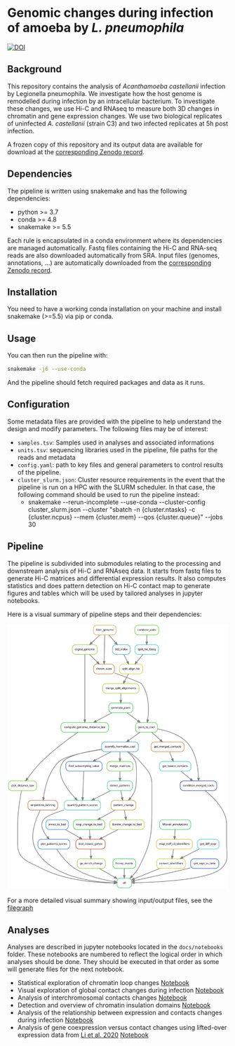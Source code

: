 # Genomic changes during infection of amoeba by _L. pneumophila_


[![DOI](https://zenodo.org/badge/DOI/10.5281/zenodo.5541742.svg)](https://doi.org/10.5281/zenodo.5541742)


## Background

This repository contains the analysis of _Acanthamoeba castellanii_ infection by Legionella pneumophila.
We investigate how the host genome is remodelled during infection by an intracellular bacterium. To investigate these changes, we use Hi-C and RNAseq to measure both 3D changes in chromatin and gene expression changes. We use two biological replicates of uninfected _A. castellanii_ (strain C3) and two infected replicates at 5h post infection.

A frozen copy of this repository and its output data are available for download at the [corresponding Zenodo record](https://doi.org/10.5281/zenodo.5507417).

## Dependencies

The pipeline is written using snakemake and has the following dependencies:

* python >= 3.7
* conda >= 4.8
* snakemake >= 5.5

Each rule is encapsulated in a conda environment where its dependencies are managed automatically.
Fastq files containing the Hi-C and RNA-seq reads are also downloaded automatically from SRA. Input files (genomes, annotations, ...) are automatically downloaded from the [corresponding Zenodo record](https://doi.org/10.5281/zenodo.5507417).

## Installation

You need to have a working conda installation on your machine and install snakemake (>=5.5) via pip or conda.

## Usage

You can then run the pipeline with:

```sh
snakemake -j6 --use-conda
```
And the pipeline should fetch required packages and data as it runs.

## Configuration

Some metadata files are provided with the pipeline to help understand the design and modify parameters. The following files may be of interest:

* `samples.tsv`: Samples used in analyses and associated informations
* `units.tsv`: sequencing libraries used in the pipeline, file paths for the reads and metadata
* `config.yaml`: path to key files and general parameters to control results of the pipeline.
* `cluster_slurm.json`: Cluster resource requirements in the event that the pipeline is run on a HPC with the SLURM scheduler. In that case, the following command should be used to run the pipeline instead:
  + snakemake --rerun-incomplete --use-conda --cluster-config cluster_slurm.json --cluster "sbatch -n {cluster.ntasks} -c {cluster.ncpus} --mem {cluster.mem} --qos {cluster.queue}" --jobs 30

## Pipeline

The pipeline is subdivided into submodules relating to the processing and downstream analysis of Hi-C and RNAseq data. It starts from fastq files to generate Hi-C matrices and differential expression results. It also computes statistics and does pattern detection on Hi-C contact map to generate figures and tables which will be used by tailored analyses in jupyter notebooks.

Here is a visual summary of pipeline steps and their dependencies:

![](docs/img/rulegraph.svg)

For a more detailed visual summary showing input/output files, see the [filegraph](docs/img/filegraph.svg)

## Analyses

Analyses are described in jupyter notebooks located in the `docs/notebooks` folder. These notebooks are numbered to reflect the logical order in which analyses should be done. They should be executed in that order as some will generate files for the next notebook.

* Statistical exploration of chromatin loop changes [Notebook](docs/notebooks/01_diff_contacts_annot.ipynb)
* Visual exploration of global contact changes during infection [Notebook](docs/notebooks/02_diff_contacts_viz.ipynb)
* Analysis of interchromosomal contacts changes [Notebook](docs/notebooks/03_interchrom_contacts.ipynb)
* Detection and overview of chromatin insulation domains [Notebook](docs/notebooks/04_domains_analyses.ipynb)
* Analysis of the relationship between expression and contacts changes during infection [Notebook](docs/notebooks/05_infection_contacts_diff_expr.ipynb)
* Analysis of gene coexpression versus contact changes using lifted-over expression data from [Li et al. 2020](https://www.frontiersin.org/articles/10.3389/fcimb.2020.00428/full) [Notebook](docs/notebooks/06_Li2020_liftover_c3_infection_contacts_coexpr.ipynb)


